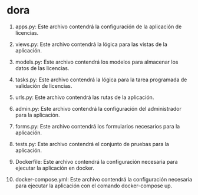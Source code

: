 # dora

1. apps.py: Este archivo contendrá la configuración de la aplicación de licencias.

2. views.py: Este archivo contendrá la lógica para las vistas de la aplicación.

3. models.py: Este archivo contendrá los modelos para almacenar los datos de las licencias.

4. tasks.py: Este archivo contendrá la lógica para la tarea programada de validación de licencias.

5. urls.py: Este archivo contendrá las rutas de la aplicación.

6. admin.py: Este archivo contendrá la configuración del administrador para la aplicación.

7. forms.py: Este archivo contendrá los formularios necesarios para la aplicación.

8. tests.py: Este archivo contendrá el conjunto de pruebas para la aplicación.

9. Dockerfile: Este archivo contendrá la configuración necesaria para ejecutar la aplicación en docker.

10. docker-compose.yml: Este archivo contendrá la configuración necesaria para ejecutar la aplicación con el comando docker-compose up.